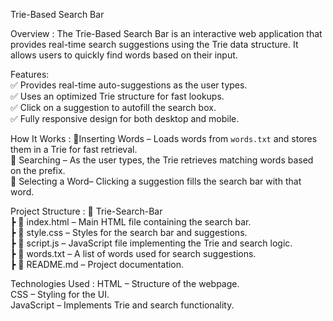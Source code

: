 Trie-Based Search Bar  

Overview : 
The Trie-Based Search Bar is an interactive web application that provides real-time search suggestions using the Trie data structure. It allows users to quickly find words based on their input.  

Features:  
✅ Provides real-time auto-suggestions as the user types.  
✅ Uses an optimized Trie structure for fast lookups.    
✅ Click on a suggestion to autofill the search box.  
✅ Fully responsive design for both desktop and mobile.  

How It Works  :
📌Inserting Words – Loads words from `words.txt` and stores them in a Trie for fast retrieval.  
📌 Searching – As the user types, the Trie retrieves matching words based on the prefix.    
📌 Selecting a Word– Clicking a suggestion fills the search bar with that word.  

Project Structure : 
📂 Trie-Search-Bar  
 ┣ 📜 index.html – Main HTML file containing the search bar.  
 ┣ 📜 style.css – Styles for the search bar and suggestions.  
 ┣ 📜 script.js – JavaScript file implementing the Trie and search logic.  
 ┣ 📜 words.txt – A list of words used for search suggestions.  
 ┣ 📜 README.md – Project documentation.  

Technologies Used : 
HTML – Structure of the webpage.  
CSS – Styling for the UI.  
JavaScript – Implements Trie and search functionality.  

